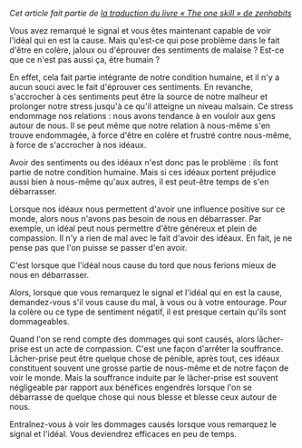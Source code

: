 <!-- 
.. title: La troisième compétence : identifier le préjudice
.. slug: la-troisieme-competence-identifier-le-prejudice
.. date: 2015-02-24 14:31:51+01:00
.. tags: Zen, Traduction, Zen habits
.. category: 
.. link: 
.. description: 
.. type: text
-->

_Cet article fait partie de [la traduction du livre « The one skill » de zenhabits](/blog/traduction-du-livre-the-one-skill-de-zenhabits/)_

Vous avez remarqué le signal et vous êtes maintenant capable de voir l'idéal qui en est la cause. Mais qu'est-ce qui pose problème dans le fait d'être en colère, jaloux ou d'éprouver des sentiments de malaise ? Est-ce que ce n'est pas aussi ça, être humain ?

En effet, cela fait partie intégrante de notre condition humaine, et il n'y a aucun souci avec le fait d'éprouver ces sentiments. En revanche, s'accrocher à ces sentiments peut être la source de notre malheur et prolonger notre stress jusqu'à ce qu'il atteigne un niveau malsain. Ce stress endommage nos relations : nous avons tendance à en vouloir aux gens autour de nous. Il se peut même que notre relation à nous-même s'en trouve endommagée, à force d'être en colère et frustré contre nous-même, à force de s'accrocher à nos idéaux.

Avoir des sentiments ou des idéaux n'est donc pas le problème : ils font partie de notre condition humaine. Mais si ces idéaux portent préjudice aussi bien à nous-même qu'aux autres, il est peut-être temps de s'en débarrasser.

Lorsque nos idéaux nous permettent d'avoir une influence positive sur ce monde, alors nous n'avons pas besoin de nous en débarrasser. Par exemple, un idéal peut nous permettre d'être généreux et plein de compassion. Il n'y a rien de mal avec le fait d'avoir des idéaux. En fait, je ne pense pas que l'on puisse se passer d'en avoir.

C'est lorsque que l'idéal nous cause du tord que nous ferions mieux de nous en débarrasser.

Alors, lorsque que vous remarquez le signal et l'idéal qui en est la cause, demandez-vous s'il vous cause du mal, à vous ou à votre entourage. Pour la colère ou ce type de sentiment négatif, il est presque certain qu'ils sont dommageables.

Quand l'on se rend compte des dommages qui sont causés, alors lâcher-prise est un acte de compassion. C'est une façon d'arrêter la souffrance. Lâcher-prise peut être quelque chose de pénible, après tout, ces idéaux constituent souvent une grosse partie de nous-même et de notre façon de voir le monde. Mais la souffrance induite par le lâcher-prise est souvent négligeable par rapport aux bénéfices engendrés lorsque l'on se débarrasse de quelque chose qui nous blesse et blesse ceux autour de nous.

Entraînez-vous à voir les dommages causés lorsque vous remarquez le signal et l'idéal. Vous deviendrez efficaces en peu de temps.

